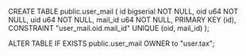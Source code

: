 CREATE TABLE public.user_mail
(
    id bigserial NOT NULL,
    oid u64 NOT NULL,
    uid u64 NOT NULL,
    mail_id u64 NOT NULL,
    PRIMARY KEY (id),
    CONSTRAINT "user_mail.oid.mail_id" UNIQUE (oid, mail_id)
);

ALTER TABLE IF EXISTS public.user_mail OWNER to "user.tax";
